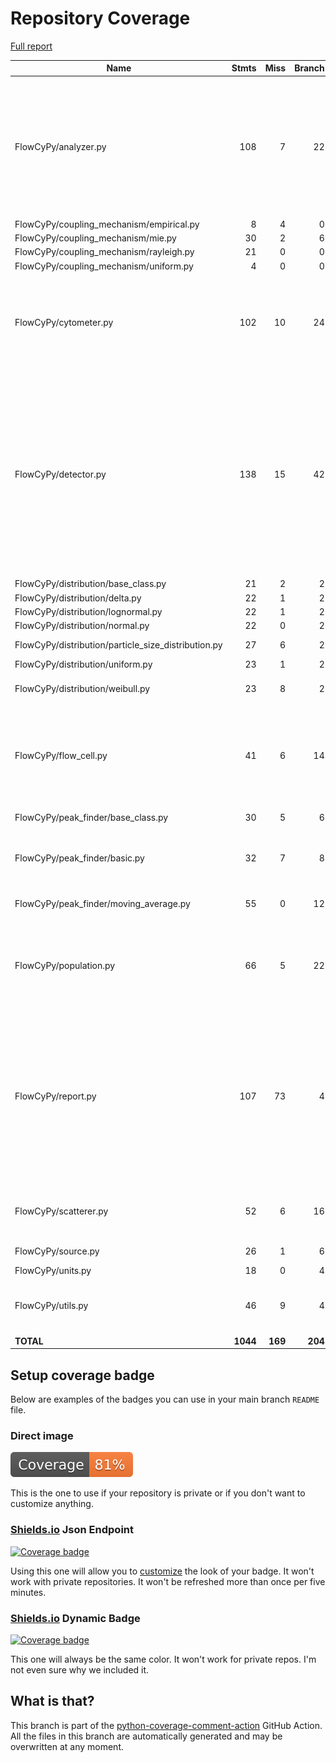 # Repository Coverage

[Full report](https://htmlpreview.github.io/?https://github.com/MartinPdeS/FlowCyPy/blob/python-coverage-comment-action-data/htmlcov/index.html)

| Name                                                  |    Stmts |     Miss |   Branch |   BrPart |   Cover |   Missing |
|------------------------------------------------------ | -------: | -------: | -------: | -------: | ------: | --------: |
| FlowCyPy/analyzer.py                                  |      108 |        7 |       22 |        6 |     90% |159-160, 222, 244-245, 268->259, 319->327, 327->293, 340-346 |
| FlowCyPy/coupling\_mechanism/empirical.py             |        8 |        4 |        0 |        0 |     50% |     37-46 |
| FlowCyPy/coupling\_mechanism/mie.py                   |       30 |        2 |        6 |        2 |     89% |    31, 78 |
| FlowCyPy/coupling\_mechanism/rayleigh.py              |       21 |        0 |        0 |        0 |    100% |           |
| FlowCyPy/coupling\_mechanism/uniform.py               |        4 |        0 |        0 |        0 |    100% |           |
| FlowCyPy/cytometer.py                                 |      102 |       10 |       24 |        4 |     87% |52->exit, 140-141, 182, 187-190, 243-249 |
| FlowCyPy/detector.py                                  |      138 |       15 |       42 |       12 |     82% |81->80, 93->92, 111, 115->114, 133, 137->136, 153, 157->156, 175, 183, 189-191, 223-229, 346, 479 |
| FlowCyPy/distribution/base\_class.py                  |       21 |        2 |        2 |        0 |     91% |    26, 30 |
| FlowCyPy/distribution/delta.py                        |       22 |        1 |        2 |        0 |     96% |        86 |
| FlowCyPy/distribution/lognormal.py                    |       22 |        1 |        2 |        0 |     96% |        94 |
| FlowCyPy/distribution/normal.py                       |       22 |        0 |        2 |        0 |    100% |           |
| FlowCyPy/distribution/particle\_size\_distribution.py |       27 |        6 |        2 |        0 |     79% |90-97, 100 |
| FlowCyPy/distribution/uniform.py                      |       23 |        1 |        2 |        0 |     96% |        98 |
| FlowCyPy/distribution/weibull.py                      |       23 |        8 |        2 |        0 |     68% |38, 54-56, 75-80 |
| FlowCyPy/flow\_cell.py                                |       41 |        6 |       14 |        6 |     78% |41->40, 59, 63->62, 81, 85->84, 103, 133-134, 137 |
| FlowCyPy/peak\_finder/base\_class.py                  |       30 |        5 |        6 |        1 |     83% | 38-46, 88 |
| FlowCyPy/peak\_finder/basic.py                        |       32 |        7 |        8 |        2 |     72% |81->exit, 86->85, 100-119 |
| FlowCyPy/peak\_finder/moving\_average.py              |       55 |        0 |       12 |        2 |     97% |91->94, 137->136 |
| FlowCyPy/population.py                                |       66 |        5 |       22 |        8 |     85% |57->56, 71, 75->74, 89, 93->92, 107, 115, 199 |
| FlowCyPy/report.py                                    |      107 |       73 |        4 |        0 |     32% |13, 45-49, 53-58, 62-64, 68-76, 80-93, 97-133, 137-154, 158-162, 166, 179-190, 196-244 |
| FlowCyPy/scatterer.py                                 |       52 |        6 |       16 |        3 |     87% |99-103, 106->71, 151 |
| FlowCyPy/source.py                                    |       26 |        1 |        6 |        2 |     91% |42->41, 60 |
| FlowCyPy/units.py                                     |       18 |        0 |        4 |        0 |    100% |           |
| FlowCyPy/utils.py                                     |       46 |        9 |        4 |        1 |     80% |25, 30, 79-84, 88-89, 110, 119 |
|                                             **TOTAL** | **1044** |  **169** |  **204** |   **49** | **82%** |           |


## Setup coverage badge

Below are examples of the badges you can use in your main branch `README` file.

### Direct image

[![Coverage badge](https://raw.githubusercontent.com/MartinPdeS/FlowCyPy/python-coverage-comment-action-data/badge.svg)](https://htmlpreview.github.io/?https://github.com/MartinPdeS/FlowCyPy/blob/python-coverage-comment-action-data/htmlcov/index.html)

This is the one to use if your repository is private or if you don't want to customize anything.

### [Shields.io](https://shields.io) Json Endpoint

[![Coverage badge](https://img.shields.io/endpoint?url=https://raw.githubusercontent.com/MartinPdeS/FlowCyPy/python-coverage-comment-action-data/endpoint.json)](https://htmlpreview.github.io/?https://github.com/MartinPdeS/FlowCyPy/blob/python-coverage-comment-action-data/htmlcov/index.html)

Using this one will allow you to [customize](https://shields.io/endpoint) the look of your badge.
It won't work with private repositories. It won't be refreshed more than once per five minutes.

### [Shields.io](https://shields.io) Dynamic Badge

[![Coverage badge](https://img.shields.io/badge/dynamic/json?color=brightgreen&label=coverage&query=%24.message&url=https%3A%2F%2Fraw.githubusercontent.com%2FMartinPdeS%2FFlowCyPy%2Fpython-coverage-comment-action-data%2Fendpoint.json)](https://htmlpreview.github.io/?https://github.com/MartinPdeS/FlowCyPy/blob/python-coverage-comment-action-data/htmlcov/index.html)

This one will always be the same color. It won't work for private repos. I'm not even sure why we included it.

## What is that?

This branch is part of the
[python-coverage-comment-action](https://github.com/marketplace/actions/python-coverage-comment)
GitHub Action. All the files in this branch are automatically generated and may be
overwritten at any moment.